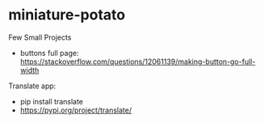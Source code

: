 # miniature-potato
Few Small Projects

- buttons full page: https://stackoverflow.com/questions/12061139/making-button-go-full-width

Translate app: 
- pip install translate
- https://pypi.org/project/translate/